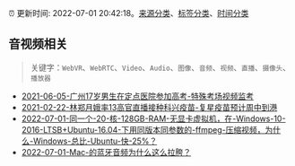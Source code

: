 :alarm_clock: 更新时间: 2022-07-01 20:42:18。[来源分类](../README.md)、[标签分类](../TAGS.md)、[时间分类](../TIMELINE.md)

## 音视频相关


> 关键字：`WebVR`、`WebRTC`、`Video`、`Audio`、`图像`、`音频`、`视频`、`直播`、`摄像头`、`播放器`



- [2021-06-05-广州17岁男生在定点医院参加高考-特殊考场视频监考](https://m.caixin.com/m/2021-06-05/101723418.html) 
- [2021-02-22-林郑月娥率13高官直播接种科兴疫苗-复星疫苗预计周中到港](https://m.caixin.com/m/2021-02-22/101665724.html) 
- [2022-07-01-同一个-20-核-128GB-RAM-无显卡虚拟机，在-Windows-10-2016-LTSB+Ubuntu-16.04-下用同版本同参数的-ffmpeg-压缩视频，为什么-Windows-总比-Ubuntu-快-25%？](https://www.v2ex.com/t/863558) 
- [2022-07-01-Mac-的蓝牙音频为什么这么拉胯？](https://www.v2ex.com/t/863528) 